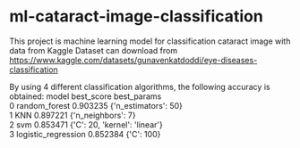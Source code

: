 # ml-cataract-image-classification
This project is machine learning model for classification cataract image with data from Kaggle
Dataset can download from https://www.kaggle.com/datasets/gunavenkatdoddi/eye-diseases-classification

By using 4 different classification algorithms, the following accuracy is obtained:
                 model  best_score                    best_params  
0        random_forest    0.903235           {'n_estimators': 50}   
1                  KNN    0.897221             {'n_neighbors': 7}   
2                  svm    0.853471  {'C': 20, 'kernel': 'linear'}   
3  logistic_regression    0.852384                     {'C': 100}   

